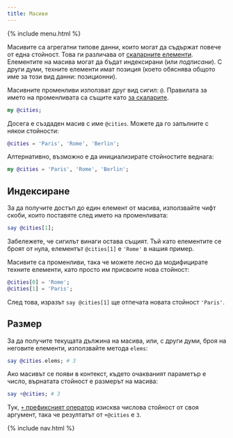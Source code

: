 ```yaml
---
title: Масиви
---
```


{% include menu.html %}

Масивите са агрегатни типове данни, които могат да съдържат повече от една стойност. Това ги различава от [скаларните елементи](/bg/essentials/scalar-variables). Елементите на масива могат да бъдат индексирани (или _подписани_). С други думи, техните елементи имат позиция (което обяснява общото име за този вид данни: позиционни).

Масивните променливи използват друг вид сигил: `@`. Правилата за името на променливата са същите като [за скаларите](/bg/essentials/scalar-variables/identifiers/).

```raku
my @cities;
```

Досега е създаден масив с име `@cities`. Можете да го запълните с някои стойности:

```raku
@cities = 'Paris', 'Rome', 'Berlin';
```

Алтернативно, възможно е да инициализирате стойностите веднага:

```raku
my @cities = 'Paris', 'Rome', 'Berlin';
```

## Индексиране

За да получите достъп до един елемент от масива, използвайте чифт скоби, които поставяте след името на променливата:

```raku
say @cities[1];
```

Забележете, че сигилът винаги остава същият. Тъй като елементите се броят от нула, елементът `@cities[1]` е `'Rome'` в нашия пример.

Масивите са променливи, така че можете лесно да модифицирате техните елементи, като просто им присвоите нова стойност:

```raku
@cities[0] = 'Rome';
@cities[1] = 'Paris';
```

След това, изразът `say @cities[1]` ще отпечата новата стойност `'Paris'`.

## Размер

За да получите текущата дължина на масива, или, с други думи, броя на неговите елементи, използвайте метода `elems`:

```raku
say @cities.elems; # 3
```

Ако масивът се появи в контекст, където очакваният параметър е число, върнатата стойност е размерът на масива:

```raku
say +@cities; # 3
```

Тук, [`+` префиксният оператор](/bg/essentials/coercion/prefixes) изисква числова стойност от своя аргумент, така че резултатът от `+@cities` е `3`.

{% include nav.html %}